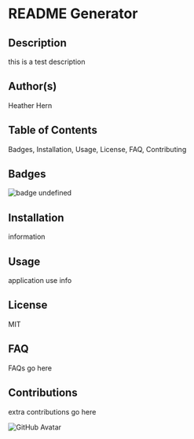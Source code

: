 

# README Generator

## Description
this is a test description
    
## Author(s)
Heather Hern

## Table of Contents
Badges, Installation, Usage, License, FAQ, Contributing
    
## Badges
![badge](https://img.shields.io/badge/license-MIT-green)
undefined

## Installation
information
    
## Usage
application use info

## License
MIT

## FAQ
FAQs go here

## Contributions
extra contributions go here

![GitHub Avatar](https://avatars3.githubusercontent.com/u/11791361?v=4)
    
    